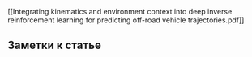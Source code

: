 [[Integrating kinematics and environment context into deep inverse reinforcement learning for predicting off-road vehicle trajectories.pdf]]

## Заметки к статье
